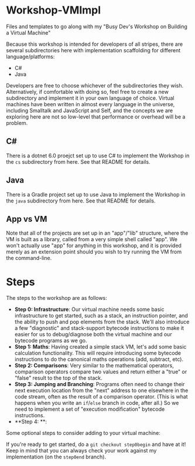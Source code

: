 # Workshop-VMImpl
Files and templates to go along with my "Busy Dev's Workshop on Building a Virtual Machine"

Because this workshop is intended for developers of all stripes, there are several subdirectories here with implementation scaffolding for different language/platforms:

* C#
* Java

Developers are free to choose whichever of the subdirectories they wish. Alternatively, if comfortable with doing so, feel free to create a new subdirectory and implement it in your own language of choice. Virtual machines have been written in almost every language in the universe, including Smalltalk and JavaScript and Self, and the concepts we are exploring here are not so low-level that performance or overhead will be a problem.

## C#
There is a dotnet 6.0 proejct set up to use C# to implement the Workshop in the `cs` subdirectory from here. See that README for details.

## Java
There is a Gradle project set up to use Java to implement the Workshop in the `java` subdirectory from here. See that README for details.

## App vs VM
Note that all of the projects are set up in an "app"/"lib" structure, where the VM is built as a library, called from a very simple shell called "app". We won't actually use "app" for anything in this workshop, and it is provided merely as an extension point should you wish to try running the VM from the command-line.

# Steps
The steps to the workshop are as follows:

* **Step 0: Infrastructure**: Our virtual machine needs some basic infrastructure to get started, such as a stack, an instruction pointer, and the ability to push and pop elements from the stack. We'll also introduce a few "diagnostic" and stack-support bytecode instructions to make it easier for us to debug/diagnose both the virtual machine and our bytecode programs as we go.
* **Step 1: Maths**: Having created a simple stack VM, let's add some basic calculation functionality. This will require introducing some bytecode instructions to do the canonical maths operations (add, subtract, etc).
* **Step 2: Comparisons**: Very similar to the mathematical operators, comparison operators compare two values and return either a "true" or "false" result to the top of the stack.
* **Step 3: Jumping and Branching**: Programs often need to change their next execution location from the "next" address to one elsewhere in the code stream, often as the result of a comparison operator. (This is what happens when you write an `if`/`else` branch in code, after all.) So we need to implement a set of "execution modification" bytecode instructions.
* **Step 4: **:

Some optional steps to consider adding to your virtual machine:

If you're ready to get started, do a `git checkout step0begin` and have at it! Keep in mind that you can always check your work against my implementation (on the `step0end` branch).
